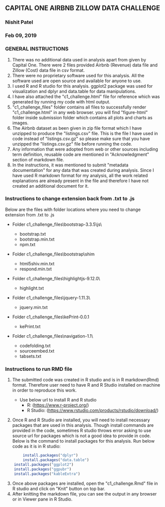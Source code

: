 ## CAPITAL ONE AIRBNB ZILLOW DATA CHALLENGE
### Nishit Patel
### Feb 09, 2019

### GENERAL INSTRUCTIONS

1. There was no additional data used in analysis apart from given by Capital One. There were 2 files provided Airbnb (Revenue) data file and Zillow (Cost) data file in csv format.
2. There were no proprietary software used for this analysis. All the software used are open source and available for anyone to use.
3. I used R and R studio for this analysis. ggplot2 package was used for visualization and dplyr and data.table for data manipulations.
4. I have also attached the "c1_challenge.html" file for reference which was generated by running my code with html output.
5. "c1_challenge_files" folder contains all files to successfully render "c1_challenge.html" in any web browser. you will find "figure-html" folder inside submission folder which contains all plots and charts as images.
6. The Airbnb dataset as been given in zip file format which I have unzipped to produce the "listings.csv" file. This is the file I have used in code instead of "listings.csv.gz" so please make sure
	that you have unzipped the "listings.csv.gz" file before running the code.
7. Any information that were adopted from web or other sources including term definition, reusable code are mentioned in "Acknowledgment" section of markdown file.
8. In the instructions, it was mentioned to submit "metadata documentation" for any data that was created during analysis. Since I have used R markdown format for my analysis, all the work related
	explanations are already present in the file and therefore I have not created an additional document for it.


### Instructions to change extension back from .txt to .js

Below are the files with folder locations where you need to change extension from .txt to .js

* Folder c1_challenge_files\bootstrap-3.3.5\js\
	* bootstrap.txt
	* bootstrap.min.txt
	* npm.txt

* Folder c1_challenge_files\bootstrap\shim
	* html5shiv.min.txt
	* respond.min.txt

* Folder c1_challenge_files\highlightjs-9.12.0\
	* highlight.txt

* Folder c1_challenge_files\jquery-1.11.3\
	* jquery.min.txt

* Folder c1_challenge_files\kePrint-0.0.1
	* kePrint.txt

* Folder c1_challenge_files\navigation-1.1\
	* codefolding.txt
	* sourceembed.txt
	* tabsets.txt



### Instructions to run RMD file

1. The submitted code was created in R studio and is in R markdown(Rmd) format. Therefore user need to have R and R Studio installed on machine	in order to reproduce this work.

	* Use below url to install R and R studio
		* R: (https://www.r-project.org/)
		* R Studio: (https://www.rstudio.com/products/rstudio/download/)
	
2. Once R and R Studio are installed, you will need to install necessary packages that are used in this analysis. Though install commands are provided
	in the code, sometimes R studio throws error asking to use source url for packages which is not a good idea to provide in code.
	Below is the command to install packages for this analysis. Run below code as it is in R studio:

```r 
        install.packages("dplyr")
        install.packages("data.table")
	install.packages("ggplot2")
	install.packages("ggpubr")
	install.packages("kableExtra")
```


3. Once above packages are installed, open the "c1_challenge.Rmd" file in R studio and click on "Knit" button on top bar.
4. After knitting the markdown file, you can see the output in any browser or in Viewer pane in R Studio.
